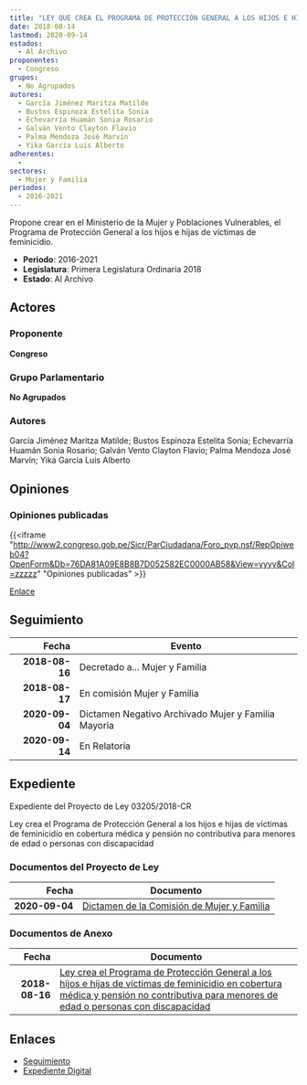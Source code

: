 ```yaml
---
title: "LEY QUE CREA EL PROGRAMA DE PROTECCIÓN GENERAL A LOS HIJOS E HIJAS DE VÍCTIMAS DE FEMINICIDIO EN COBERTURA MÉDICA Y PENSIÓN NO CONTRIBUTIVA PARA MENORES DE EDAD O PERSONAS CON DISCAPACIDAD"
date: 2018-08-14
lastmod: 2020-09-14
estados: 
  - Al Archivo
proponentes: 
  - Congreso
grupos: 
  - No Agrupados
autores: 
  - García Jiménez Maritza Matilde
  - Bustos Espinoza Estelita Sonia
  - Echevarría Huamán Sonia Rosario
  - Galván Vento Clayton Flavio
  - Palma Mendoza José Marvín
  - Yika García Luis Alberto
adherentes: 
  - 
sectores: 
  - Mujer y Familia
periodos: 
  - 2016-2021
---
```


Propone crear en el Ministerio de la Mujer y Poblaciones Vulnerables, el Programa de Protección General a los hijos e hijas de víctimas de feminicidio.

- **Periodo**: 2016-2021
- **Legislatura**: Primera Legislatura Ordinaria 2018
- **Estado**: Al Archivo

## Actores

### Proponente

**Congreso**

### Grupo Parlamentario

**No Agrupados**

### Autores

García Jiménez Maritza Matilde; Bustos Espinoza Estelita Sonia; Echevarría Huamán Sonia Rosario; Galván Vento Clayton Flavio; Palma Mendoza José Marvín; Yika García Luis Alberto


## Opiniones

### Opiniones publicadas

{{<iframe "http://www2.congreso.gob.pe/Sicr/ParCiudadana/Foro_pvp.nsf/RepOpiweb04?OpenForm&Db=76DA81A09E8B8B7D052582EC0000AB58&View=yyyy&Col=zzzzz" "Opiniones publicadas" >}}

[Enlace](http://www2.congreso.gob.pe/Sicr/ParCiudadana/Foro_pvp.nsf/RepOpiweb04?OpenForm&Db=76DA81A09E8B8B7D052582EC0000AB58&View=yyyy&Col=zzzzz)

## Seguimiento

| Fecha | Evento |
|------:|--------|
| **2018-08-16** | Decretado a... Mujer y Familia|
| **2018-08-17** | En comisión Mujer y Familia|
| **2020-09-04** | Dictamen Negativo Archivado Mujer y Familia Mayoria|
| **2020-09-14** | En Relatoría|


## Expediente

Expediente del Proyecto de Ley 03205/2018-CR

Ley crea el Programa de Protección General a los hijos e hijas de víctimas de feminicidio en cobertura médica y pensión no contributiva para menores de edad o personas con discapacidad


### Documentos del Proyecto de Ley

| Fecha | Documento |
|------:|--------|
| **2020-09-04** | [Dictamen de la Comisión de Mujer y Familia](http://www.leyes.congreso.gob.pe/Documentos/2016_2021/Dictamenes/Proyectos_de_Ley/03205DC16MAY20200904.pdf) |

### Documentos de Anexo

| Fecha | Documento |
|------:|--------|
| **2018-08-16** | [Ley crea el Programa de Protección General a los hijos e hijas de víctimas de feminicidio en cobertura médica y pensión no contributiva para menores de edad o personas con discapacidad](http://www.leyes.congreso.gob.pe/Documentos/2016_2021/Proyectos_de_Ley_y_de_Resoluciones_Legislativas/PL0320520180814.PDF) |

## Enlaces 

- [Seguimiento](http://www2.congreso.gob.pe/Sicr/TraDocEstProc/CLProLey2016.nsf/f7fff46988ca05b1052578e100829cc7/d170b4807b45cac0052582e9005b8fa3?OpenDocument)
- [Expediente Digital](http://www2.congreso.gob.pe/Sicr/TraDocEstProc/CLProLey2016.nsf/f7fff46988ca05b1052578e100829cc7/d170b4807b45cac0052582e9005b8fa3?OpenDocument&Click=05257FB7005EB655.eb71d0cf91d8294e05256cdf006b5706/$Body/0.1C6C)

